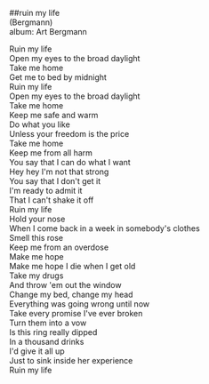 ##ruin my life  
(Bergmann)  
album: Art Bergmann  
  
Ruin my life  
Open my eyes to the broad daylight  
Take me home  
Get me to bed by midnight  
Ruin my life  
Open my eyes to the broad daylight  
Take me home  
Keep me safe and warm  
Do what you like  
Unless your freedom is the price  
Take me home  
Keep me from all harm  
You say that I can do what I want  
Hey hey I'm not that strong  
You say that I don't get it  
I'm ready to admit it  
That I can't shake it off  
Ruin my life  
Hold your nose  
When I come back in a week in somebody's clothes  
Smell this rose  
Keep me from an overdose  
Make me hope  
Make me hope I die when I get old  
Take my drugs  
And throw 'em out the window  
Change my bed, change my head  
Everything was going wrong until now  
Take every promise I've ever broken  
Turn them into a vow  
Is this ring really dipped  
In a thousand drinks  
I'd give it all up  
Just to sink inside her experience  
Ruin my life  
